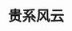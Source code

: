---
name: THU-CST
title: 贵系风云
layout: category-post
post-image: https://derican-picgo.oss-cn-hangzhou.aliyuncs.com/img/jiujin1.jpg
description: 永远没有后悔进入贵系的理由
---